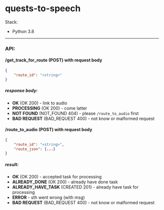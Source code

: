 # quests-to-speech

Stack:
* Python 3.8

------------------------------------------

### API:
#### /get_track_for_route (POST) with request body
```json
{
    "route_id": "<string>"
}
```

##### response body:
* **OK** (OK 200) - link to audio
* **PROCESSING** (OK 200) - come latter
* **NOT FOUND** (NOT_FOUND 404) - please `/route_to_audio` first
* **BAD REQUEST** (BAD_REQUEST 400) - not know or malformed request

#### /route_to_audio (POST) with request body
```json
{
    "route_id": "<string>",
    "route_json": {...}
}
```

##### result:
* **OK** (OK 200) - accepted task for processing
* **ALREADY_DONE** (OK 200) - already have done task
* **ALREADY_HAVE_TASK** (CREATED 201) - already have task for processing
* **ERROR** - sth went wrong (with msg)
* **BAD REQUEST** (BAD_REQUEST 400) - not know or malformed request
